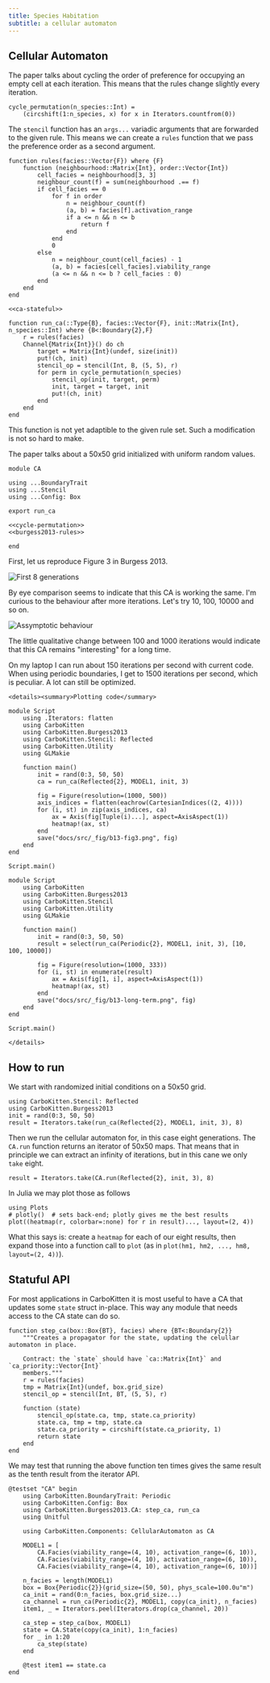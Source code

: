 ```yaml
---
title: Species Habitation
subtitle: a cellular automaton
---
```


## Cellular Automaton
The paper talks about cycling the order of preference for occupying an empty cell at each iteration. This means that the rules change slightly every iteration.

``` {.julia #cycle-permutation}
cycle_permutation(n_species::Int) =
    (circshift(1:n_species, x) for x in Iterators.countfrom(0))
```

The `stencil` function has an `args...` variadic arguments that are forwarded to the given rule. This means we can create a `rules` function that we pass the preference order as a second argument.

``` {.julia #burgess2013-rules}
function rules(facies::Vector{F}) where {F}
    function (neighbourhood::Matrix{Int}, order::Vector{Int})
        cell_facies = neighbourhood[3, 3]
        neighbour_count(f) = sum(neighbourhood .== f)
        if cell_facies == 0
            for f in order
                n = neighbour_count(f)
                (a, b) = facies[f].activation_range
                if a <= n && n <= b
                    return f
                end
            end
            0
        else
            n = neighbour_count(cell_facies) - 1
            (a, b) = facies[cell_facies].viability_range
            (a <= n && n <= b ? cell_facies : 0)
        end
    end
end

<<ca-stateful>>

function run_ca(::Type{B}, facies::Vector{F}, init::Matrix{Int}, n_species::Int) where {B<:Boundary{2},F}
    r = rules(facies)
    Channel{Matrix{Int}}() do ch
        target = Matrix{Int}(undef, size(init))
        put!(ch, init)
        stencil_op = stencil(Int, B, (5, 5), r)
        for perm in cycle_permutation(n_species)
            stencil_op(init, target, perm)
            init, target = target, init
            put!(ch, init)
        end
    end
end
```

This function is not yet adaptible to the given rule set. Such a modification is not so hard to make.

The paper talks about a 50x50 grid initialized with uniform random values.

``` {.julia file=src/Burgess2013/CA.jl}
module CA

using ...BoundaryTrait
using ...Stencil
using ...Config: Box

export run_ca

<<cycle-permutation>>
<<burgess2013-rules>>

end
```

First, let us reproduce Figure 3 in Burgess 2013.

![First 8 generations](fig/b13-fig3.png)

By eye comparison seems to indicate that this CA is working the same. I'm curious to the behaviour after more iterations. Let's try 10, 100, 10000 and so on.

![Assymptotic behaviour](fig/b13-long-term.png)

The little qualitative change between 100 and 1000 iterations would indicate that this CA remains "interesting" for a long time.

On my laptop I can run about 150 iterations per second with current code. When using periodic boundaries, I get to 1500 iterations per second, which is peculiar. A lot can still be optimized.

```@raw html
<details><summary>Plotting code</summary>
```

``` {.julia .build file=examples/ca/burgess-2013.jl target="docs/src/_fig/b13-fig3.png"}
module Script
    using .Iterators: flatten
    using CarboKitten
    using CarboKitten.Burgess2013
    using CarboKitten.Stencil: Reflected
    using CarboKitten.Utility
    using GLMakie

    function main()
        init = rand(0:3, 50, 50)
        ca = run_ca(Reflected{2}, MODEL1, init, 3)

        fig = Figure(resolution=(1000, 500))
        axis_indices = flatten(eachrow(CartesianIndices((2, 4))))
        for (i, st) in zip(axis_indices, ca)
            ax = Axis(fig[Tuple(i)...], aspect=AxisAspect(1))
            heatmap!(ax, st)
        end
        save("docs/src/_fig/b13-fig3.png", fig)
    end
end

Script.main()
```


``` {.julia .build file=examples/ca/long-term.jl target="docs/src/_fig/b13-long-term.png"}
module Script
    using CarboKitten
    using CarboKitten.Burgess2013
    using CarboKitten.Stencil
    using CarboKitten.Utility
    using GLMakie

    function main()
        init = rand(0:3, 50, 50)
        result = select(run_ca(Periodic{2}, MODEL1, init, 3), [10, 100, 10000])

        fig = Figure(resolution=(1000, 333))
        for (i, st) in enumerate(result)
            ax = Axis(fig[1, i], aspect=AxisAspect(1))
            heatmap!(ax, st)
        end
        save("docs/src/_fig/b13-long-term.png", fig)
    end
end

Script.main()
```

```@raw html
</details>
```

## How to run
We start with randomized initial conditions on a 50x50 grid.

``` {.julia}
using CarboKitten.Stencil: Reflected
using CarboKitten.Burgess2013
init = rand(0:3, 50, 50)
result = Iterators.take(run_ca(Reflected{2}, MODEL1, init, 3), 8)
```

Then we run the cellular automaton for, in this case eight generations. The `CA.run` function returns an iterator of 50x50 maps. That means that in principle we can extract an infinity of iterations, but in this cane we only `take` eight.

``` {.julia}
result = Iterators.take(CA.run(Reflected{2}, init, 3), 8)
```

In Julia we may plot those as follows

``` {.julia}
using Plots
# plotly()  # sets back-end; plotly gives me the best results
plot((heatmap(r, colorbar=:none) for r in result)..., layout=(2, 4))
```

What this says is: create a `heatmap` for each of our eight results, then expand those into a function call to `plot` (as in `plot(hm1, hm2, ..., hm8, layout=(2, 4))`).

## Statuful API
For most applications in CarboKitten it is most useful to have a CA that updates some `state` struct in-place. This way any module that needs access to the CA state can do so.

``` {.julia #ca-stateful}
function step_ca(box::Box{BT}, facies) where {BT<:Boundary{2}}
    """Creates a propagator for the state, updating the celullar automaton in place.

    Contract: the `state` should have `ca::Matrix{Int}` and `ca_priority::Vector{Int}`
    members."""
    r = rules(facies)
    tmp = Matrix{Int}(undef, box.grid_size)
    stencil_op = stencil(Int, BT, (5, 5), r)

    function (state)
        stencil_op(state.ca, tmp, state.ca_priority)
        state.ca, tmp = tmp, state.ca
        state.ca_priority = circshift(state.ca_priority, 1)
        return state
    end
end
```

We may test that running the above function ten times gives the same result as the tenth result from the iterator API.

``` {.julia file=test/CASpec.jl}
@testset "CA" begin
    using CarboKitten.BoundaryTrait: Periodic
    using CarboKitten.Config: Box
    using CarboKitten.Burgess2013.CA: step_ca, run_ca
    using Unitful

    using CarboKitten.Components: CellularAutomaton as CA

    MODEL1 = [
        CA.Facies(viability_range=(4, 10), activation_range=(6, 10)),
        CA.Facies(viability_range=(4, 10), activation_range=(6, 10)),
        CA.Facies(viability_range=(4, 10), activation_range=(6, 10))]

    n_facies = length(MODEL1)
    box = Box{Periodic{2}}(grid_size=(50, 50), phys_scale=100.0u"m")
    ca_init = rand(0:n_facies, box.grid_size...)
    ca_channel = run_ca(Periodic{2}, MODEL1, copy(ca_init), n_facies)
    item1, _ = Iterators.peel(Iterators.drop(ca_channel, 20))

    ca_step = step_ca(box, MODEL1)
    state = CA.State(copy(ca_init), 1:n_facies)
    for _ in 1:20
        ca_step(state)
    end

    @test item1 == state.ca
end
```

